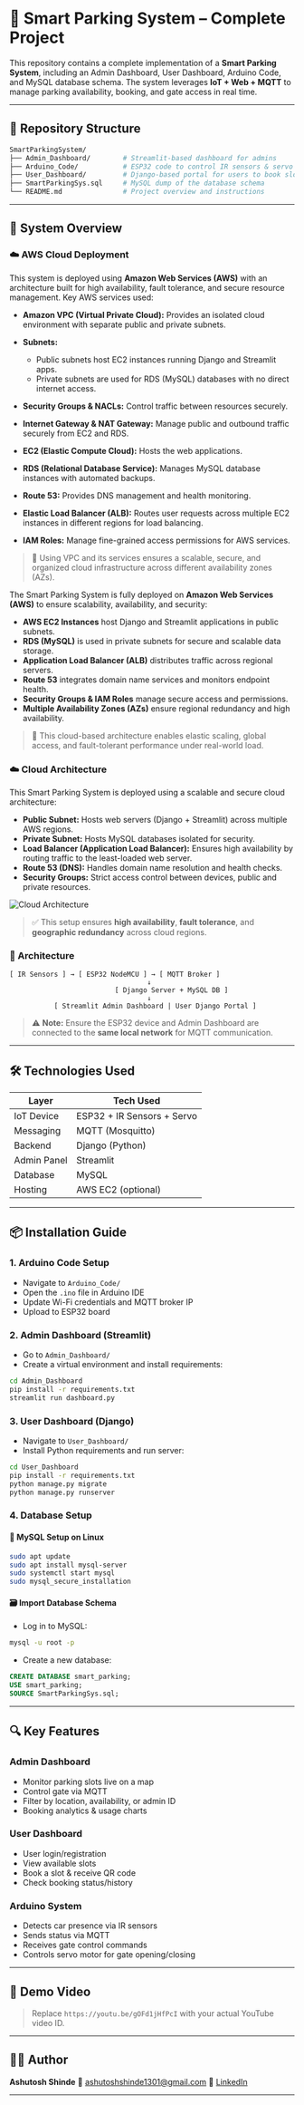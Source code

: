 # 🚗 Smart Parking System – Complete Project

This repository contains a complete implementation of a **Smart Parking System**, including an Admin Dashboard, User Dashboard, Arduino Code, and MySQL database schema. The system leverages **IoT + Web + MQTT** to manage parking availability, booking, and gate access in real time.

---

## 📁 Repository Structure

```bash
SmartParkingSystem/
├── Admin_Dashboard/        # Streamlit-based dashboard for admins
├── Arduino_Code/           # ESP32 code to control IR sensors & servo gate
├── User_Dashboard/         # Django-based portal for users to book slots
├── SmartParkingSys.sql     # MySQL dump of the database schema
└── README.md               # Project overview and instructions
```

---

## 🧠 System Overview

### ☁️ AWS Cloud Deployment

This system is deployed using **Amazon Web Services (AWS)** with an architecture built for high availability, fault tolerance, and secure resource management. Key AWS services used:

* **Amazon VPC (Virtual Private Cloud):** Provides an isolated cloud environment with separate public and private subnets.
* **Subnets:**

  * Public subnets host EC2 instances running Django and Streamlit apps.
  * Private subnets are used for RDS (MySQL) databases with no direct internet access.
* **Security Groups & NACLs:** Control traffic between resources securely.
* **Internet Gateway & NAT Gateway:** Manage public and outbound traffic securely from EC2 and RDS.
* **EC2 (Elastic Compute Cloud):** Hosts the web applications.
* **RDS (Relational Database Service):** Manages MySQL database instances with automated backups.
* **Route 53:** Provides DNS management and health monitoring.
* **Elastic Load Balancer (ALB):** Routes user requests across multiple EC2 instances in different regions for load balancing.
* **IAM Roles:** Manage fine-grained access permissions for AWS services.

> 🧠 Using VPC and its services ensures a scalable, secure, and organized cloud infrastructure across different availability zones (AZs).

The Smart Parking System is fully deployed on **Amazon Web Services (AWS)** to ensure scalability, availability, and security:

* **AWS EC2 Instances** host Django and Streamlit applications in public subnets.
* **RDS (MySQL)** is used in private subnets for secure and scalable data storage.
* **Application Load Balancer (ALB)** distributes traffic across regional servers.
* **Route 53** integrates domain name services and monitors endpoint health.
* **Security Groups & IAM Roles** manage secure access and permissions.
* **Multiple Availability Zones (AZs)** ensure regional redundancy and high availability.

> 🚀 This cloud-based architecture enables elastic scaling, global access, and fault-tolerant performance under real-world load.

### ☁️ Cloud Architecture

This Smart Parking System is deployed using a scalable and secure cloud architecture:

* **Public Subnet:** Hosts web servers (Django + Streamlit) across multiple AWS regions.
* **Private Subnet:** Hosts MySQL databases isolated for security.
* **Load Balancer (Application Load Balancer):** Ensures high availability by routing traffic to the least-loaded web server.
* **Route 53 (DNS):** Handles domain name resolution and health checks.
* **Security Groups:** Strict access control between devices, public and private resources.

![ Cloud Architecture ](Admin_Dashboard/assets/Cloud_Architecture.png)

> ✅ This setup ensures **high availability**, **fault tolerance**, and **geographic redundancy** across cloud regions.

### 🛜 Architecture

```text
[ IR Sensors ] → [ ESP32 NodeMCU ] → [ MQTT Broker ]
                                  ↓
                          [ Django Server + MySQL DB ]
                                  ↓
           [ Streamlit Admin Dashboard | User Django Portal ]
```

> ⚠️ **Note:** Ensure the ESP32 device and Admin Dashboard are connected to the **same local network** for MQTT communication.

---

## 🛠️ Technologies Used

| Layer       | Tech Used                  |
| ----------- | -------------------------- |
| IoT Device  | ESP32 + IR Sensors + Servo |
| Messaging   | MQTT (Mosquitto)           |
| Backend     | Django (Python)            |
| Admin Panel | Streamlit                  |
| Database    | MySQL                      |
| Hosting     | AWS EC2 (optional)         |

---

## 📦 Installation Guide

### 1. Arduino Code Setup

* Navigate to `Arduino_Code/`
* Open the `.ino` file in Arduino IDE
* Update Wi-Fi credentials and MQTT broker IP
* Upload to ESP32 board

### 2. Admin Dashboard (Streamlit)

* Go to `Admin_Dashboard/`
* Create a virtual environment and install requirements:

```bash
cd Admin_Dashboard
pip install -r requirements.txt
streamlit run dashboard.py
```

### 3. User Dashboard (Django)

* Navigate to `User_Dashboard/`
* Install Python requirements and run server:

```bash
cd User_Dashboard
pip install -r requirements.txt
python manage.py migrate
python manage.py runserver
```

### 4. Database Setup

#### 🐧 MySQL Setup on Linux

```bash
sudo apt update
sudo apt install mysql-server
sudo systemctl start mysql
sudo mysql_secure_installation
```

#### 🗃️ Import Database Schema

* Log in to MySQL:

```bash
mysql -u root -p
```

* Create a new database:

```sql
CREATE DATABASE smart_parking;
USE smart_parking;
SOURCE SmartParkingSys.sql;
```

---

## 🔍 Key Features

### Admin Dashboard

* Monitor parking slots live on a map
* Control gate via MQTT
* Filter by location, availability, or admin ID
* Booking analytics & usage charts

### User Dashboard

* User login/registration
* View available slots
* Book a slot & receive QR code
* Check booking status/history

### Arduino System

* Detects car presence via IR sensors
* Sends status via MQTT
* Receives gate control commands
* Controls servo motor for gate opening/closing

---

## 🎥 Demo Video

> Replace `https://youtu.be/gOFd1jHfPcI` with your actual YouTube video ID.

---

## 🧑‍💼 Author

**Ashutosh Shinde**
📧 [ashutoshshinde1301@gmail.com](mailto:ashutoshshinde1301@gmail.com)
🔗 [LinkedIn](https://in.linkedin.com/in/ashutoshshinde01)

---
